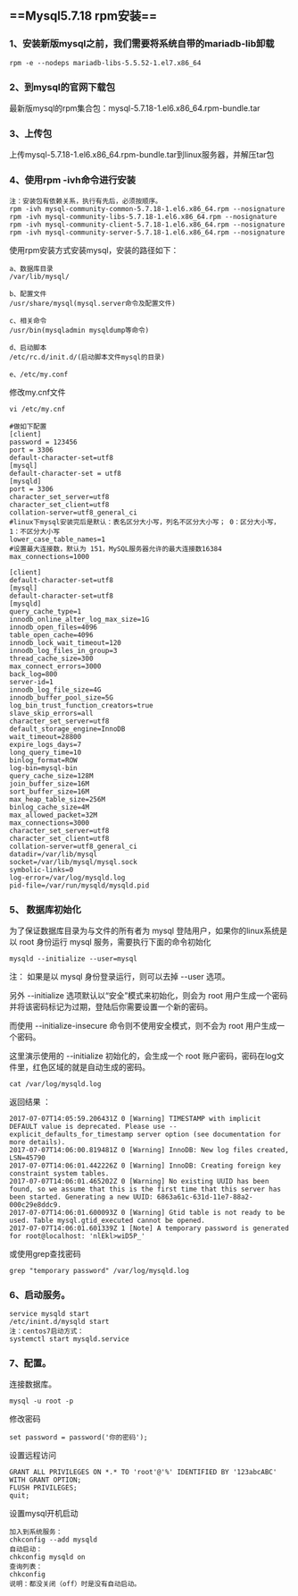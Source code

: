 ## ==Mysql5.7.18 rpm安装==

### 1、安装新版mysql之前，我们需要将系统自带的mariadb-lib卸载
```
rpm -e --nodeps mariadb-libs-5.5.52-1.el7.x86_64
```
### 2、到mysql的官网下载包
最新版mysql的rpm集合包：mysql-5.7.18-1.el6.x86_64.rpm-bundle.tar

### 3、上传包
上传mysql-5.7.18-1.el6.x86_64.rpm-bundle.tar到linux服务器，并解压tar包

### 4、使用rpm -ivh命令进行安装
```
注：安装包有依赖关系，执行有先后，必须按顺序。
rpm -ivh mysql-community-common-5.7.18-1.el6.x86_64.rpm --nosignature
rpm -ivh mysql-community-libs-5.7.18-1.el6.x86_64.rpm --nosignature
rpm -ivh mysql-community-client-5.7.18-1.el6.x86_64.rpm --nosignature
rpm -ivh mysql-community-server-5.7.18-1.el6.x86_64.rpm --nosignature
```
使用rpm安装方式安装mysql，安装的路径如下：
```
a、数据库目录
/var/lib/mysql/

b、配置文件
/usr/share/mysql(mysql.server命令及配置文件)

c、相关命令
/usr/bin(mysqladmin mysqldump等命令)

d、启动脚本
/etc/rc.d/init.d/(启动脚本文件mysql的目录)

e、/etc/my.conf

```
修改my.cnf文件
```
vi /etc/my.cnf
```
```
#做如下配置  
[client]
password = 123456
port = 3306
default-character-set=utf8
[mysql]
default-character-set = utf8
[mysqld]
port = 3306
character_set_server=utf8
character_set_client=utf8
collation-server=utf8_general_ci
#linux下mysql安装完后是默认：表名区分大小写，列名不区分大小写； 0：区分大小写，1：不区分大小写
lower_case_table_names=1
#设置最大连接数，默认为 151，MySQL服务器允许的最大连接数16384
max_connections=1000
```
```
[client]
default-character-set=utf8
[mysql]
default-character-set=utf8
[mysqld]
query_cache_type=1
innodb_online_alter_log_max_size=1G
innodb_open_files=4096
table_open_cache=4096
innodb_lock_wait_timeout=120
innodb_log_files_in_group=3
thread_cache_size=300
max_connect_errors=3000
back_log=800
server-id=1
innodb_log_file_size=4G
innodb_buffer_pool_size=5G
log_bin_trust_function_creators=true
slave_skip_errors=all
character_set_server=utf8
default_storage_engine=InnoDB
wait_timeout=28800
expire_logs_days=7
long_query_time=10
binlog_format=ROW
log-bin=mysql-bin
query_cache_size=128M
join_buffer_size=16M
sort_buffer_size=16M
max_heap_table_size=256M
binlog_cache_size=4M
max_allowed_packet=32M
max_connections=3000
character_set_server=utf8
character_set_client=utf8
collation-server=utf8_general_ci
datadir=/var/lib/mysql
socket=/var/lib/mysql/mysql.sock
symbolic-links=0
log-error=/var/log/mysqld.log
pid-file=/var/run/mysqld/mysqld.pid

```

### 5、 数据库初始化

为了保证数据库目录为与文件的所有者为 mysql 登陆用户，如果你的linux系统是以 root 身份运行 mysql 服务，需要执行下面的命令初始化
```
mysqld --initialize --user=mysql
```
注：
如果是以 mysql 身份登录运行，则可以去掉 --user 选项。

另外 --initialize 选项默认以“安全”模式来初始化，则会为 root 用户生成一个密码并将该密码标记为过期，登陆后你需要设置一个新的密码。

而使用 --initialize-insecure 命令则不使用安全模式，则不会为 root 用户生成一个密码。

这里演示使用的 --initialize 初始化的，会生成一个 root 账户密码，密码在log文件里，红色区域的就是自动生成的密码。
```
cat /var/log/mysqld.log
```
返回结果 ：
```
2017-07-07T14:05:59.206431Z 0 [Warning] TIMESTAMP with implicit DEFAULT value is deprecated. Please use --explicit_defaults_for_timestamp server option (see documentation for more details).
2017-07-07T14:06:00.819481Z 0 [Warning] InnoDB: New log files created, LSN=45790
2017-07-07T14:06:01.442226Z 0 [Warning] InnoDB: Creating foreign key constraint system tables.
2017-07-07T14:06:01.465202Z 0 [Warning] No existing UUID has been found, so we assume that this is the first time that this server has been started. Generating a new UUID: 6863a61c-631d-11e7-88a2-000c29e8ddc9.
2017-07-07T14:06:01.600093Z 0 [Warning] Gtid table is not ready to be used. Table mysql.gtid_executed cannot be opened.
2017-07-07T14:06:01.601339Z 1 [Note] A temporary password is generated for root@localhost: 'nlEkl>wiD5P_'
```
或使用grep查找密码
```
grep "temporary password" /var/log/mysqld.log
```

### 6、启动服务。
```
service mysqld start
/etc/inint.d/mysqld start
注：centos7启动方式：
systemctl start mysqld.service
```
### 7、配置。
连接数据库。
```
mysql -u root -p
```
修改密码
```
set password = password('你的密码');
```
设置远程访问
```
GRANT ALL PRIVILEGES ON *.* TO 'root'@'%' IDENTIFIED BY '123abcABC' WITH GRANT OPTION;
FLUSH PRIVILEGES;
quit;
```
设置mysql开机启动
```
加入到系统服务：
chkconfig --add mysqld
自动启动：
chkconfig mysqld on
查询列表：
chkconfig
说明：都没关闭（off）时是没有自动启动。
```










